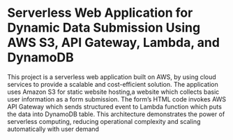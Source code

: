 # Serverless Web Application for Dynamic Data Submission Using AWS S3, API Gateway, Lambda, and DynamoDB
This project is a serverless web application built on AWS, by using cloud services to provide a scalable and cost-efficient solution. The application uses Amazon S3 for static website hosting,a website which collects basic user information as a form submission. The form’s HTML code invokes AWS API Gateway which sends structured event to Lambda function which puts the data into DynamoDB table. This architecture demonstrates the power of serverless computing, reducing operational complexity and scaling automatically with user demand
